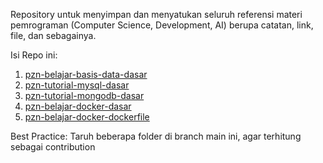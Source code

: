 Repository untuk menyimpan dan menyatukan seluruh referensi materi pemrograman (Computer Science, Development, AI) berupa catatan, link, file, dan sebagainya.

Isi Repo ini:
1. [pzn-belajar-basis-data-dasar](pzn-belajar-basis-data/materi/materi.md)
2. [pzn-tutorial-mysql-dasar](pzn-tutorial-mysql-database/materi/materi.md)
3. [pzn-tutorial-mongodb-dasar](pzn-tutorial-mongodb-dasar/materi/materi.md)
4. [pzn-belajar-docker-dasar](pzn-belajar-docker/belajar-docker-dasar/tutorial-docker-dasar/materi/materi.md)
5. [pzn-belajar-docker-dockerfile](pzn-belajar-docker/tutorial-docker-dockerfile/materi/materi.md)

Best Practice: Taruh beberapa folder di branch main ini, agar terhitung sebagai contribution
